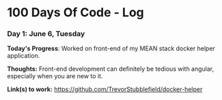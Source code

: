 # 100 Days Of Code - Log

### Day 1: June 6, Tuesday

**Today's Progress**: Worked on front-end of my MEAN stack docker helper application.

**Thoughts:** Front-end development can definitely be tedious with angular, especially when you are new to it.

**Link(s) to work:** https://github.com/TrevorStubblefield/docker-helper

